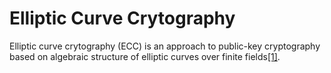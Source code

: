 # Elliptic Curve Crytography

Elliptic curve crytography (ECC) is an approach to public-key cryptography based on algebraic structure of elliptic curves over finite fields[[1]](https://en.wikipedia.org/wiki/Elliptic-curve_cryptography).

